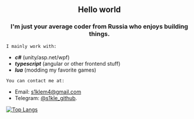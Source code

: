 ## <p align="center">Hello world</p>

### <p align="center"/>I'm just your average coder from Russia who enjoys building things.

`I mainly work with:`

- ***c#*** (unity/asp.net/wpf)
- ***typescript*** (angular or other frontend stuff)
- ***lua*** (modding my favorite games)

`You can contact me at:`
- Email: [s1klem4@gmail.com](mailto:s1klem4@gmail.com) 
- Telegram: [@s1kle_github](https://t.me/s1kle_github).

[![Top Langs](https://github-readme-stats.vercel.app/api/top-langs/?username=s1kle&layout=compact)](https://github.com/s1kle/github-readme-stats)
